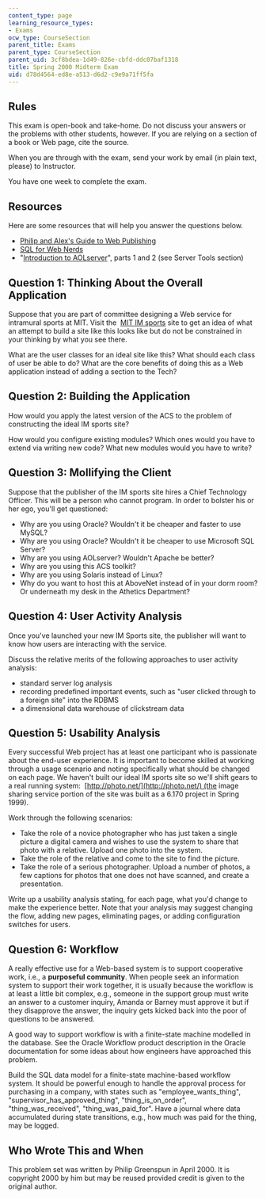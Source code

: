 ```yaml
---
content_type: page
learning_resource_types:
- Exams
ocw_type: CourseSection
parent_title: Exams
parent_type: CourseSection
parent_uid: 3cf8bdea-1d49-826e-cbfd-ddc07baf1318
title: Spring 2000 Midterm Exam
uid: d78d4564-ed8e-a513-d6d2-c9e9a71ff5fa
---
```


Rules
-----

This exam is open-book and take-home. Do not discuss your answers or the problems with other students, however. If you are relying on a section of a book or Web page, cite the source.

When you are through with the exam, send your work by email (in plain text, please) to Instructor.

You have one week to complete the exam.

Resources
---------

Here are some resources that will help you answer the questions below.

*   [Philip and Alex's Guide to Web Publishing](http://philip.greenspun.com/panda/)
*   [SQL for Web Nerds](http://philip.greenspun.com/sql/)
*   "[Introduction to AOLserver](http://philip.greenspun.com/wtr/)", parts 1 and 2 (see Server Tools section)    

Question 1: Thinking About the Overall Application
--------------------------------------------------

Suppose that you are part of committee designing a Web service for intramural sports at MIT. Visit the  [MIT IM sports](https://intramurals.mit.edu/) site to get an idea of what an attempt to build a site like this looks like but do not be constrained in your thinking by what you see there.

What are the user classes for an ideal site like this? What should each class of user be able to do? What are the core benefits of doing this as a Web application instead of adding a section to the Tech?

Question 2: Building the Application
------------------------------------

How would you apply the latest version of the ACS to the problem of constructing the ideal IM sports site?

How would you configure existing modules? Which ones would you have to extend via writing new code? What new modules would you have to write?

Question 3: Mollifying the Client
---------------------------------

Suppose that the publisher of the IM sports site hires a Chief Technology Officer. This will be a person who cannot program. In order to bolster his or her ego, you'll get questioned:

*   Why are you using Oracle? Wouldn't it be cheaper and faster to use MySQL?
*   Why are you using Oracle? Wouldn't it be cheaper to use Microsoft SQL Server?
*   Why are you using AOLserver? Wouldn't Apache be better?
*   Why are you using this ACS toolkit?
*   Why are you using Solaris instead of Linux?
*   Why do you want to host this at AboveNet instead of in your dorm room? Or underneath my desk in the Athetics Department?

Question 4: User Activity Analysis
----------------------------------

Once you've launched your new IM Sports site, the publisher will want to know how users are interacting with the service.

Discuss the relative merits of the following approaches to user activity analysis:

*   standard server log analysis
*   recording predefined important events, such as "user clicked through to a foreign site" into the RDBMS
*   a dimensional data warehouse of clickstream data

Question 5: Usability Analysis
------------------------------

Every successful Web project has at least one participant who is passionate about the end-user experience. It is important to become skilled at working through a usage scenario and noting specifically what should be changed on each page. We haven't built our ideal IM sports site so we'll shift gears to a real running system:  [http://photo.net/](http://photo.net/) (the image sharing service portion of the site was built as a 6.170 project in Spring 1999).

Work through the following scenarios:

*   Take the role of a novice photographer who has just taken a single picture a digital camera and wishes to use the system to share that photo with a relative. Upload one photo into the system.
*   Take the role of the relative and come to the site to find the picture.
*   Take the role of a serious photographer. Upload a number of photos, a few captions for photos that one does not have scanned, and create a presentation.

Write up a usability analysis stating, for each page, what you'd change to make the experience better. Note that your analysis may suggest changing the flow, adding new pages, eliminating pages, or adding configuration switches for users.

Question 6: Workflow
--------------------

A really effective use for a Web-based system is to support cooperative work, i.e., a **purposeful community**. When people seek an information system to support their work together, it is usually because the workflow is at least a little bit complex, e.g., someone in the support group must write an answer to a customer inquiry, Amanda or Barney must approve it but if they disapprove the answer, the inquiry gets kicked back into the poor of questions to be answered.

A good way to support workflow is with a finite-state machine modelled in the database. See the Oracle Workflow product description in the Oracle documentation for some ideas about how engineers have approached this problem.

Build the SQL data model for a finite-state machine-based workflow system. It should be powerful enough to handle the approval process for purchasing in a company, with states such as "employee\_wants\_thing", "supervisor\_has\_approved\_thing", "thing\_is\_on\_order", "thing\_was\_received", "thing\_was\_paid\_for". Have a journal where data accumulated during state transitions, e.g., how much was paid for the thing, may be logged.

Who Wrote This and When
-----------------------

This problem set was written by Philip Greenspun in April 2000. It is copyright 2000 by him but may be reused provided credit is given to the original author.